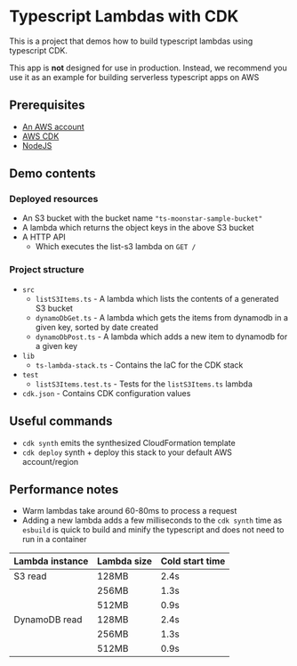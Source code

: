 # Typescript Lambdas with CDK

This is a project that demos how to build typescript lambdas using typescript CDK.

This app is **not** designed for use in production. Instead, we recommend you use it as an example for building serverless typescript apps on AWS

## Prerequisites

- [An AWS account](https://aws.amazon.com/getting-started/)
- [AWS CDK](https://docs.aws.amazon.com/cdk/v2/guide/home.html)
- [NodeJS](https://nodejs.org)

## Demo contents

### Deployed resources

- An S3 bucket with the bucket name `"ts-moonstar-sample-bucket"`
- A lambda which returns the object keys in the above S3 bucket
- A HTTP API
  - Which executes the list-s3 lambda on `GET /`

### Project structure

- `src`
  - `listS3Items.ts` - A lambda which lists the contents of a generated S3 bucket
  - `dynamoDbGet.ts` - A lambda which gets the items from dynamodb in a given key, sorted by date created
  - `dynamoDbPost.ts` - A lambda which adds a new item to dynamodb for a given key
- `lib`
  - `ts-lambda-stack.ts` - Contains the IaC for the CDK stack
- `test`
  - `listS3Items.test.ts` - Tests for the `listS3Items.ts` lambda
- `cdk.json` - Contains CDK configuration values

## Useful commands

- `cdk synth`        emits the synthesized CloudFormation template
- `cdk deploy`       synth + deploy this stack to your default AWS account/region

## Performance notes

- Warm lambdas take around 60-80ms to process a request
- Adding a new lambda adds a few milliseconds to the `cdk synth` time as `esbuild` is quick to build and minify the typescript and does not need to run in a container

|Lambda instance|Lambda size|Cold start time|
|--|--|--|
|S3 read|128MB|2.4s|
||256MB|1.3s|
||512MB|0.9s|
|DynamoDB read|128MB|2.4s|
||256MB|1.3s|
||512MB|0.9s|

